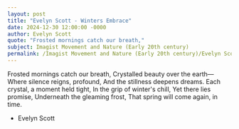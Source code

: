 ```yaml
---
layout: post
title: "Evelyn Scott - Winters Embrace"
date: 2024-12-30 12:00:00 -0000
author: Evelyn Scott
quote: "Frosted mornings catch our breath,"
subject: Imagist Movement and Nature (Early 20th century)
permalink: /Imagist Movement and Nature (Early 20th century)/Evelyn Scott/Evelyn Scott - Winters Embrace
---
```


Frosted mornings catch our breath,
Crystalled beauty over the earth—
Where silence reigns, profound,
And the stillness deepens dreams.
Each crystal, a moment held tight,
In the grip of winter's chill,
Yet there lies promise,
Underneath the gleaming frost,
That spring will come again, in time.

- Evelyn Scott
